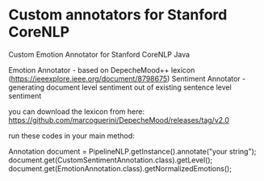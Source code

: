 # Custom annotators for Stanford CoreNLP
Custom Emotion Annotator for Stanford CoreNLP Java

Emotion Annotator - based on DepecheMood++ lexicon (https://ieeexplore.ieee.org/document/8798675)
Sentiment Annotator - generating document level sentiment out of existing sentence level sentiment

you can download the lexicon from here:
https://github.com/marcoguerini/DepecheMood/releases/tag/v2.0

run these codes in your main method:

Annotation document = PipelineNLP.getInstance().annotate("your string");
document.get(CustomSentimentAnnotation.class).getLevel();
document.get(EmotionAnnotation.class).getNormalizedEmotions();
